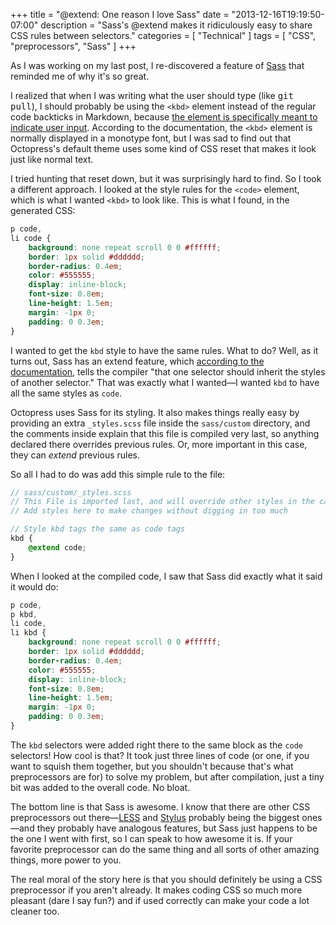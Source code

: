 +++
title = "@extend: One reason I love Sass"
date = "2013-12-16T19:19:50-07:00"
description = "Sass's @extend makes it ridiculously easy to share CSS rules between selectors."
categories = [ "Technical" ]
tags = [ "CSS", "preprocessors", "Sass" ]
+++

As I was working on my last post, I re-discovered a feature of
[Sass](http://sass-lang.com) that reminded me of why it's so great.

<!--more-->

I realized that when I was writing what the user should type (like <kbd>git
pull</kbd>), I should probably be using the `<kbd>` element instead of the
regular code backticks in Markdown, because
[the element is specifically meant to indicate user input](http://devdocs.io/html/element/kbd).
According to the documentation, the `<kbd>` element is normally displayed in a
monotype font, but I was sad to find out that Octopress's default theme uses
some kind of CSS reset that makes it look just like normal text.

I tried hunting that reset down, but it was surprisingly hard to find. So I took
a different approach. I looked at the style rules for the `<code>` element,
which is what I wanted `<kbd>` to look like. This is what I found, in the
generated CSS:

```css
p code,
li code {
    background: none repeat scroll 0 0 #ffffff;
    border: 1px solid #dddddd;
    border-radius: 0.4em;
    color: #555555;
    display: inline-block;
    font-size: 0.8em;
    line-height: 1.5em;
    margin: -1px 0;
    padding: 0 0.3em;
}
```

I wanted to get the `kbd` style to have the same rules. What to do? Well, as it
turns out, Sass has an extend feature, which
[according to the documentation](http://devdocs.io/sass/index#extend), tells the
compiler "that one selector should inherit the styles of another selector." That
was exactly what I wanted—I wanted `kbd` to have all the same styles as `code`.

Octopress uses Sass for its styling. It also makes things really easy by
providing an extra `_styles.scss` file inside the `sass/custom` directory, and
the comments inside explain that this file is compiled very last, so anything
declared there overrides previous rules. Or, more important in this case, they
can _extend_ previous rules.

So all I had to do was add this simple rule to the file:

```scss
// sass/custom/_styles.scss
// This File is imported last, and will override other styles in the cascade
// Add styles here to make changes without digging in too much

// Style kbd tags the same as code tags
kbd {
    @extend code;
}
```

When I looked at the compiled code, I saw that Sass did exactly what it said it
would do:

```css
p code,
p kbd,
li code,
li kbd {
    background: none repeat scroll 0 0 #ffffff;
    border: 1px solid #dddddd;
    border-radius: 0.4em;
    color: #555555;
    display: inline-block;
    font-size: 0.8em;
    line-height: 1.5em;
    margin: -1px 0;
    padding: 0 0.3em;
}
```

The `kbd` selectors were added right there to the same block as the `code`
selectors! How cool is that? It took just three lines of code (or one, if you
want to squish them together, but you shouldn't because that's what
preprocessors are for) to solve my problem, but after compilation, just a tiny
bit was added to the overall code. No bloat.

The bottom line is that Sass is awesome. I know that there are other CSS
preprocessors out there—[LESS](http://lesscss.org/) and
[Stylus](http://learnboost.github.io/stylus/) probably being the biggest
ones—and they probably have analogous features, but Sass just happens to be the
one I went with first, so I can speak to how awesome it is. If your favorite
preprocessor can do the same thing and all sorts of other amazing things, more
power to you.

The real moral of the story here is that you should definitely be using a CSS
preprocessor if you aren't already. It makes coding CSS so much more pleasant
(dare I say fun?) and if used correctly can make your code a lot cleaner too.
